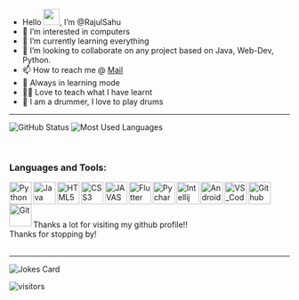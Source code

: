 - Hello <img src="https://github.com/TheDudeThatCode/TheDudeThatCode/blob/master/Assets/Hi.gif" width="29px">, I’m @RajulSahu
- 👀 I’m interested in computers
- 🌱 I’m currently learning everything
- 💞️ I’m looking to collaborate on any project based on Java, Web-Dev, Python.
- 📫 How to reach me @ [Mail](officialrajul1304@gmail.com)
- 📜 Always in learning mode
- 👨‍🏫 Love to teach what I have learnt 
- 🥁 I am a drummer, I love to play drums




***
<!--most used language chart
![Your Repository's Stats](https://github-readme-stats.vercel.app/api/top-langs/?username=RajulSahu&theme=blue-green)
-->

<p>
<img src="https://github-readme-stats.vercel.app/api?username=RajulSahu&count_private=true&show_icons=true&theme=tokyonight" alt="GitHub Status"/>
<img src = "https://github-readme-stats.vercel.app/api/top-langs/?username=RajulSahu&show_icons=true&layout=compact&theme=tokyonight" alt="Most Used Languages">
<p>
<br>
  
### Languages and Tools:

<img align="left" alt="Python" width="40px" src="https://user-images.githubusercontent.com/74370799/153476089-683e40ab-c813-4ca2-8cf3-7d03133c128c.svg"/>
<img align="left" alt="Java" width="40px" src="https://user-images.githubusercontent.com/74370799/153475961-26e027a3-7a12-45b3-b7da-fe20b7cda646.svg"/>
<img align="left" alt="HTML5" width="40px" src="https://user-images.githubusercontent.com/74370799/153475432-19830d44-2a81-41e4-bc61-d43870dd85e2.svg"/>
<img align="left" alt="CSS3" width="40px" src="https://user-images.githubusercontent.com/74370799/153475567-4fe50b7a-f767-4738-a1f9-35af1827e4f0.svg"/>
<img align="left" alt="JAVASCRIPT" width="40px" src="https://user-images.githubusercontent.com/74370799/153475243-5315fe8a-e806-45c1-b70e-3ad64e39bbbd.svg"/>
<img align="left" alt="Flutter" width="40px" src="https://user-images.githubusercontent.com/74370799/153474268-dc30c1b5-3d1e-4e1d-80f0-5b4310498b7e.svg"/>
<img align="left" alt="Pycharm" width="40px" src="https://user-images.githubusercontent.com/74370799/153475075-2492ed17-7815-4b1a-bf6c-aedcb87aa4b5.svg"/>
<img align="left" alt="Intellij" width="40px" src="https://user-images.githubusercontent.com/74370799/153474930-8829cf32-7996-40c5-93ea-83f2840adb5d.svg"/>
<img align="left" alt="Android_Studio" width="40px" src="https://user-images.githubusercontent.com/74370799/153474725-597fc17f-fc13-452a-9df6-080cdde6a2cd.svg"/>
<img align="left" alt="VS_Code" width="40px" src="https://user-images.githubusercontent.com/74370799/153476525-0c512e13-de2c-4ba4-bceb-d1de16f58d54.svg"/> 
<img align="left" alt="Github" width="40px" src="https://user-images.githubusercontent.com/74370799/153476733-e6e7eb12-8f1c-44fa-9d13-c5bbade94dfe.svg"/>
<img align="left" alt="Git" width="40px" src="https://user-images.githubusercontent.com/74370799/153476955-e1ade38c-94cb-4cb8-8e25-eef3a2bedf0d.svg"/>


<br>
<br>
<br>
<br>
  Thanks a lot for visiting my github profile!!
<br>
  Thanks for stopping by!
<br>
<br>
  
***
  
![Jokes Card](https://readme-jokes.vercel.app/api)

![visitors](https://visitor-badge.laobi.icu/badge?page_id=RajulSahu)
  

  
<!---
RajulSahu/RajulSahu is a ✨ special ✨ repository because its `README.md` (this file) appears on your GitHub profile.
You can click the Preview link to take a look at your changes.
--->
